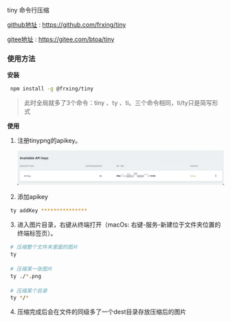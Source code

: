 tiny 命令行压缩

[github地址]([github](https://github.com/frxing/tiny)) : https://github.com/frxing/tiny

[gitee地址]([gitee](https://gitee.com/btoa/tiny)) : https://gitee.com/btoa/tiny

### 使用方法

**安装**

```bash
 npm install -g @frxing/tiny
```
> 此时全局就多了3个命令：tiny 、ty 、ti。三个命令相同，ti/ty只是简写形式

**使用**
1. 注册tinypng的apikey。
   
   ![](1.png)

2. 添加apikey
  
  ```bash
   ty addKey ***************
  ```
3. 进入图片目录，右键从终端打开（macOs: 右键-服务-新建位于文件夹位置的终端标签页）。
  
  ```bash
   # 压缩整个文件夹里面的图片
   ty 

   # 压缩某一张图片
   ty ./*.png

   # 压缩某个目录
   ty */*
  ```

4. 压缩完成后会在文件的同级多了一个dest目录存放压缩后的图片
